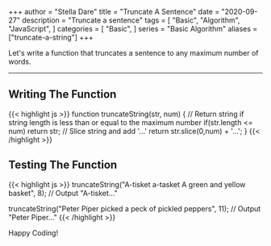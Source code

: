 +++
author = "Stella Dare"
title = "Truncate A Sentence"
date = "2020-09-27"
description = "Truncate a sentence"
tags = [
    "Basic",
    "Algorithm",
    "JavaScript",
]
categories = [
    "Basic",
]
series = "Basic Algorithm"
aliases = ["truncate-a-string"]
+++

Let's write a function that truncates a sentence to any maximum number of words. 
<!--more-->

---
## Writing The Function
{{< highlight js >}}
function truncateString(str, num) {
    // Return string if string length is less than or equal to the maximum number
  if(str.length <= num) return str;
  // Slice string and add '...' 
  return str.slice(0,num) + '...';
}
{{< /highlight >}}

## Testing The Function
{{< highlight js >}}
truncateString("A-tisket a-tasket A green and yellow basket", 8);
// Output
"A-tisket..."

truncateString("Peter Piper picked a peck of pickled peppers", 11);
// Output
"Peter Piper..."
{{< /highlight >}}

Happy Coding!